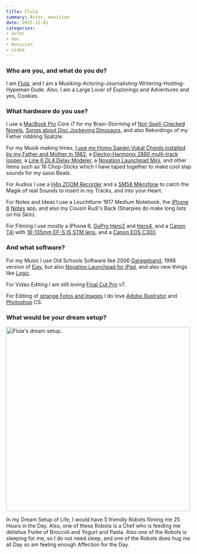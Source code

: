 ```yaml
---
title: Flula
summary: Actor, musician
date: 2015-12-01
categories:
- actor
- mac
- musician
- video
---
```


### Who are you, and what do you do?

I am [Flula](http://www.flulaborg.com/ "Flula's website."), and I am a Musiking-Actoring-Journalisting-Writering-Hosting-Hypeman Dude. Also, I am a Large Lover of Explorings and Adventures and yes, Cookies.

### What hardware do you use?

I use a [MacBook Pro][macbook-pro] Core i7 for my Brain-Storming of [Not-Spell-Checked Novels](https://www.youtube.com/watch?v=5pqwRwLG7J8 "Flula's YouTube video where he finishes a 50,000 word novel."), [Songs about Disc Jockeying Dinosaurs](https://www.youtube.com/watch?v=CyMlfTM9-48 "Flula's YouTube of his Dinosaur DJ song."), and also Rekordings of my Father nibbling Spätzle.

For my Musik making times, [I use my Homo Sapien Vokal Chords installed by my Father and Mother in 1982](https://www.youtube.com/watch?v=G-VM5wqzhWY "Flula's YouTube video of his song with his parents."), a [Electro-Harmonix 2880 multi-track looper][2880], a [Line 6 DL4 Delay Modeler][dl4], a [Novation Launchpad Mini][launchpad-mini], and other Items such as 16 Chop-Sticks which I have taped together to make cool slap sounds for my sassi Beats.  

For Audios I use a [H4n ZOOM Recorder][h4n] and a [SM58 Mikrofone][sm58] to catch the Magik of real Sounds to insert in my Tracks, and into your Heart.

For Notes and Ideas I use a Leuchtturm 1917 Medium Notebook, the [iPhone 6][iphone-6] [Notes][notes-ios] app, and also my Cousin Rudi's Back (Sharpies do make long lists on his Skin).

For Filming I use mostly a iPhone 6, [GoPro Hero2][hd-hero2] and [Hero4][hero4-black], and a [Canon T4i][eos-650d] with [18-135mm EF-S IS STM lens][ef-s-18-135mm-f3.5-5.6-is-stm], and a [Canon EOS C300][eos-c300].

### And what software?

For my Music I use Old Schools Software like 2006 [Garageband][], 1998 version of [Ejay][], but also [Novation Launchpad for iPad][launchpad-ios], and also new things like [Logic][].

For Video Editing I am still loving [Final Cut Pro][final-cut-pro] v7.

For Editing of [strange Fotos and Images](https://www.instagram.com/p/7V_ckdgpYU/ "Flula's Instagram photo of him in labour.") I do love [Adobe Illustrator][illustrator] and [Photoshop][] CS.

### What would be your dream setup?

<img src="/images/interviews/flula/dreams.jpg" width="500" height="500" alt="Flula's dream setup." class="detail">

In my Dream Setup of Life, I would have 5 friendly Robots filming me 25 Hours in the Day. Also, one of these Robots is a Chef who is feeding me delishus Purèe of Broccoli and Yogurt and Pasta. Also one of the Robots is sleeping for me, so I do not need sleep, and one of the Robots does hug me all Day so am feeling enough Affection for the Day.

[2880]: https://www.ehx.com/products/2880 "A multi-track looper."
[dl4]: https://line6.com/dl4/ "An effects pedal."
[ef-s-18-135mm-f3.5-5.6-is-stm]: https://www.usa.canon.com/internet/portal/us/home/products/details/lenses/ef/standard-zoom/ef-s-18-135mm-f-3-5-5-6-is-stm/ "A zoom lens."
[ejay]: https://en.wikipedia.org/wiki/EJay "Audio editing software."
[eos-650d]: https://en.wikipedia.org/wiki/Canon_EOS_650D "An 18 megapixel DSLR camera."
[eos-c300]: https://www.usa.canon.com/cusa/professional/products/professional_cameras/cinema_eos_cameras/eos_c300 "A 35mm digital video camera."
[final-cut-pro]: https://en.wikipedia.org/wiki/Final_Cut_Pro "A nonlinear video editor."
[garageband]: https://www.apple.com/mac/garageband/ "An audio recording and editing tool for the Mac."
[h4n]: https://www.zoom.co.jp/english/products/h4n/ "A digital audio recorder."
[hd-hero2]: https://gopro.com/support/hd-hero2-support "An HD video camera."
[hero4-black]: https://www.amazon.com/GoPro-HERO4-BLACK-Action-Camera/dp/B00NIYNUF2 "A 4K video camera."
[illustrator]: https://www.adobe.com/products/illustrator.html "A vector graphics editor."
[iphone-6]: https://en.wikipedia.org/wiki/IPhone_6 "A smartphone."
[launchpad-ios]: http://global.novationmusic.com/launch/launchpad-app "A remixing and recording app."
[launchpad-mini]: http://us.novationmusic.com/launchpad-mini "A mini controller for Ableton Live."
[logic]: https://www.saleae.com/logic/ "A hardware debugger."
[macbook-pro]: https://www.apple.com/macbook-pro/ "A laptop."
[notes-ios]: https://en.wikipedia.org/wiki/Notes_(application) "A built-in note-taking app."
[photoshop]: https://www.adobe.com/products/photoshop.html "A bitmap image editor."
[sm58]: http://www.shure.com/americas/products/microphones/sm/sm58-vocal-microphone "A vocal microphone."

